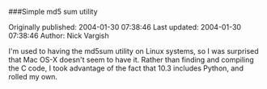 ###Simple md5 sum utility

Originally published: 2004-01-30 07:38:46
Last updated: 2004-01-30 07:38:46
Author: Nick Vargish

I'm used to having the md5sum utility on Linux systems, so I was surprised that Mac OS-X doesn't seem to have it. Rather than finding and compiling the C code, I took advantage of the fact that 10.3 includes Python, and rolled my own.
